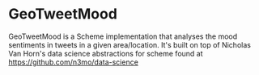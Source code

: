 # GeoTweetMood
GeoTweetMood is a Scheme implementation that analyses the mood sentiments in tweets in a given area/location. It's built on top of Nicholas Van Horn's data science abstractions for scheme found at https://github.com/n3mo/data-science
